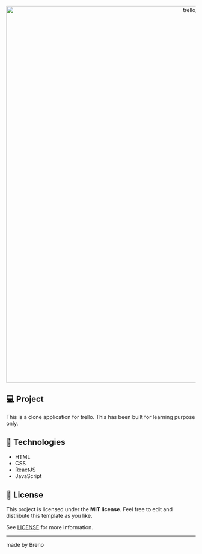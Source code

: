 <p align="center">
  <a>
    <img alt="trello_clone" title="trello_clone" src=".github/trelloclone.gif" width="1000px" />
  </a>
</p>

## 💻 Project

This is a clone application for trello. This has been built for learning purpose only.

## 🚀 Technologies

- HTML
- CSS
- ReactJS
- JavaScript

## 🔖 License

This project is licensed under the **MIT license**. Feel free to edit and distribute this template as you like.

See [LICENSE](LICENSE) for more information.

---

made by Breno
